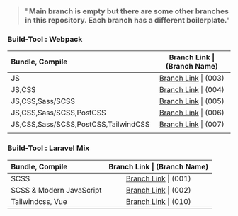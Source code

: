 
> ### "Main branch is empty but there are some other branches in this repository. Each branch has a different boilerplate."


### Build-Tool : Webpack


| Bundle, Compile                      |                 Branch Link \| (Branch Name)                 |
| :----------------------------------- | :----------------------------------------------------------: |
| JS                                   | [Branch Link](https://github.com/Rasaf-Ibrahim/Build-Tool-Boilerplates/tree/003) \| (003) |
| JS,CSS                               | [Branch Link](https://github.com/Rasaf-Ibrahim/Build-Tool-Boilerplates/tree/004) \| (004) |
| JS,CSS,Sass/SCSS                     | [Branch Link](https://github.com/Rasaf-Ibrahim/Build-Tool-Boilerplates/tree/005) \| (005) |
| JS,CSS,Sass/SCSS,PostCSS             | [Branch Link](https://github.com/Rasaf-Ibrahim/Build-Tool-Boilerplates/tree/006) \| (006) |
| JS,CSS,Sass/SCSS,PostCSS,TailwindCSS | [Branch Link](https://github.com/Rasaf-Ibrahim/Build-Tool-Boilerplates/tree/007) \| (007) |
|                                      |                                                              |



### Build-Tool : Laravel Mix

| Bundle, Compile          |                 Branch Link \| (Branch Name)                 |
| :----------------------- | :----------------------------------------------------------: |
| SCSS                     | [Branch Link](https://github.com/Rasaf-Ibrahim/Build-Tool-Boilerplates/tree/001) \| (001) |
| SCSS & Modern JavaScript | [Branch Link](https://github.com/Rasaf-Ibrahim/Build-Tool-Boilerplates/tree/002) \| (002) |
| Tailwindcss, Vue         | [Branch Link](https://github.com/Rasaf-Ibrahim/Build-Tool-Boilerplates/tree/010) \| (010) |
